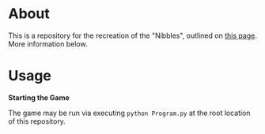 # About

This is a repository for the recreation of the "Nibbles", outlined on [this page](https://inventwithpython.com/blog/2012/02/20/i-need-practice-programming-49-ideas-for-game-clones-to-code/). More information below.

# Usage

__Starting the Game__

The game may be run via executing `python Program.py` at the root location of this repository.